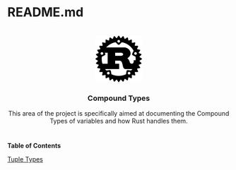 <a name="readme-top"></a>
# README.md

<!-- PROJECT LOGO -->
<br />
<div align="center">
  <a href="https://github.com/AchroDev/variables">
    <img src ="../../images/rust.png" alt="Logo">
  </a>
<h3 align="center"> Compound Types </h3>

  <p align="center">
    This area of the project is specifically aimed at documenting the Compound Types of variables and how Rust handles them.
    <br />
  </p>
</div>

# 

**Table of Contents**

[Tuple Types](/src/compound_types/tuple.rs)  

#